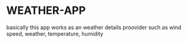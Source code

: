 # WEATHER-APP

basically this app works as an weather details proovider such as wind speed, weather, temperature, humidity
